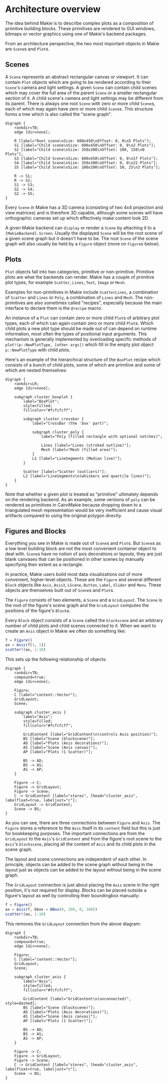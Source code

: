 # Architecture overview

The idea behind Makie is to describe complex plots as a composition of primitive building blocks. These primitives are rendered to GUI windows, bitmaps or vector graphics using one of Makie's backend packages.

From an architecture perspective, the two most important objects in Makie are `Scene`s and `Plot`s.

## Scenes

A `Scene` represents an abstract rectangular canvas or viewport. It can contain `Plot` objects which are going to be rendered according to their `Scene`'s camera and light settings.
A given `Scene` can contain child scenes which may cover the full area of the parent `Scene` or a smaller rectangular section of it.
A child scene's camera and light settings may be different from its parent.
There is always one root `Scene` with zero or more child `Scene`s, each of which may again have zero or more child `Scene`s.
This structure forms a tree which is also called the "scene graph".

```@graphviz
digraph {
    rankdir=TB;
    edge [dir=none];
    
    R [label="Root scene\nSize: 600x450\nOffset: 0, 0\n5 Plots"];
    S1 [label="Child scene\nSize: 600x450\nOffset: 0, 0\n2 Plots"];
    S2 [label="Child scene\nSize: 350x300\nOffset: 100, 150\n0 Plots"];
    S3 [label="Child Scene\nSize: 600x450\nOffset: 0, 0\n17 Plots"];
    S4 [label="Child Scene\nSize: 350x300\nOffset: 0, 0\n22 Plots"];
    S5 [label="Child Scene\nSize: 100x200\nOffset: 50, 25\n3 Plots"];
    
    R -> S1;
    R -> S2;
    S1 -> S3;
    S2 -> S4;
    S2 -> S5;
}
```

Every `Scene` in Makie has a 3D camera (consisting of two 4x4 projection and view matrices) and is therefore 3D capable, although some scenes will have orthographic cameras set up which effectively make content look 2D.

A given Makie backend can `display` or render a `Scene` by attaching it to a `[MakieBackend].Screen`. Usually the displayed `Scene` will be the root scene of a given scene graph but it doesn't have to be. The root `Scene` of the scene graph will also usually be held by a `Figure` object (more on `Figure`s below).

## Plots

`Plot` objects fall into two categories, primitive or non-primitive. Primitive plots are what the backends can render. Makie has a couple of primitive plot types, for example `Scatter`, `Lines`, `Text`, `Image` or `Mesh`. 

Examples for non-primitives in Makie include `ScatterLines`, a combination of `Scatter` and `Lines` or `Poly`, a combination of `Lines` and `Mesh`. The non-primitives are also sometimes called "recipes", especially because the main interface to declare them is the `@recipe` macro.

An instance of a `Plot` can contain zero or more child `Plot`s of arbitrary plot types, each of which can again contain zero or more child `Plot`s.
Which child plots a new plot type should be made out of can depend on runtime information, most often the types of positional input arguments.
This mechanism is generally implemented by overloading specific methods of `plot!(p::NewPlotType, [other args])` which fill in the empty plot object `p::NewPlotType` with child plots.

Here's an example of the hierarchical structure of the `BoxPlot` recipe which consists of a bunch of child plots, some of which are primitive and some of which are nested themselves:

```@graphviz
digraph {
    rankdir=LR;
    edge [dir=none];
    
    subgraph cluster_boxplot {
        label="BoxPlot";
        style=filled;
        fillcolor="#fcfcfcff";
        
        subgraph cluster_crossbar {
            label="CrossBar (the 'box' part)";
            
            subgraph cluster_poly {
                label="Poly (filled rectangle with optional notches)";
                
                Lines [label="Lines (stroked outline)"];
                Mesh [label="Mesh (filled area)"];
            }
            L1 [label="LineSegments (Median line)"];
        }
        
        Scatter [label="Scatter (outliers)"];
        L2 [label="LineSegments\n(whiskers and quartile lines)"];
    }
}
```

Note that whether a given plot is treated as "primitive" ultimately depends on the rendering backend. As an example, some versions of `poly` can be rendered as primitives in CairoMakie because dropping down to a triangulated mesh representation would be very inefficient and cause visual artifacts compared to using the original polygon directly.

## Figures and Blocks

Everything you see in Makie is made out of `Scene`s and `Plot`s.
But `Scene`s as a low level building block are not the most convenient container object to deal with.
`Scene`s have no notion of axis decorations or layouts, they are just blank canvases that can be positioned in other scenes by manually specifying their extent as a rectangle.

In practice, Makie users build most data visualizations out of more convenient, higher-level objects. These are the `Figure` and several different `Block` objects like `Axis`, `Axis3`, `LScene`, `Button`, `Label`, `Slider` and `Menu`. These objects are themselves built out of `Scene`s and `Plot`s.

The `Figure` consists of two elements, a `Scene` and a `GridLayout`. The `Scene` is the root of the figure's scene graph and the `GridLayout` computes the positions of the figure's `Block`s.

Every `Block` object consists of a `Scene` called the `blockscene` and an arbitrary number of child plots and child scenes connected to it. When we want to create an `Axis` object in Makie we often do something like:

```julia
f = Figure()
ax = Axis(f[1, 1])
scatter!(ax, 1:10)
```

This sets up the following relationship of objects:

```@graphviz
digraph {
    rankdir=TB;
    compound=true;
    edge [dir=none];
    
    Figure;
    C [label="content::Vector"];
    GridLayout;
    Scene;
    
    subgraph cluster_axis {
        label="Axis";
        style=filled;
        fillcolor="#fcfcfcff";
        
        GridContent [label="GridContent\n(controls Axis position)"];
        BS [label="Scene (blockscene)"];
        AD [label="Plots (Axis decorations)"];
        AS [label="Scene (Axis canvas)"];
        AP [label="Plots (1 Scatter)"];
        
        BS -> AD;
        BS -> AS;
        AS -> AP;
    }
    
    Figure -> C;
    Figure -> GridLayout;
    Figure -> Scene;
    C -> GridContent [label="stores", lhead="cluster_axis", labelfloat=true, labeljust="c"];
    GridLayout -> GridContent;
    Scene -> BS;
}
```

As you can see, there are three connections between `Figure` and `Axis`. The `Figure` stores a reference to the `Axis` itself in its `content` field but this is just for bookkeeping purposes. The important connections are from the `GridLayout` to the `Axis`'s `GridContent` and from the figure's root scene to the `Axis`'s `blockscene`, placing all the content of `Axis` and its child plots in the scene graph.

The layout and scene connections are independent of each other. In principle, objects can be added to the scene graph without being in the layout just as objects can be added to the layout without being in the scene graph.

The `GridLayout` connection is just about placing the `Axis` scene in the right position, it's not required for display. Blocks can be placed outside a figure's layout as well by controlling their boundingbox manually:

```julia
f = Figure()
ax = Axis(f, bbox = BBox(0, 200, 0, 100))
scatter!(ax, 1:10)
```

This removes the `GridLayout` connection from the above diagram:

```@graphviz
digraph {
    rankdir=TB;
    compound=true;
    edge [dir=none];
    
    Figure;
    C [label="content::Vector"];
    GridLayout;
    Scene;
    
    subgraph cluster_axis {
        label="Axis";
        style=filled;
        fillcolor="#fcfcfcff";
        
        GridContent [label="GridContent\n(unconnected)", style=dashed];
        BS [label="Scene (blockscene)"];
        AD [label="Plots (Axis decorations)"];
        AS [label="Scene (Axis canvas)"];
        AP [label="Plots (1 Scatter)"];
        
        BS -> AD;
        BS -> AS;
        AS -> AP;
    }
    
    Figure -> C;
    Figure -> GridLayout;
    Figure -> Scene;
    C -> GridContent [label="stores", lhead="cluster_axis", labelfloat=true, labeljust="c"];
    Scene -> BS;
}
```